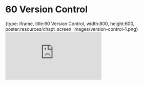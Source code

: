 # 60 Version Control
 
{type: iframe, title:60 Version Control, width:800, height:600, poster:resources/chapt_screen_images/version-control-1.png}
![](https://datatrail-jhu.github.io/DataTrail/no_toc/version-control-1.html)
 

 
